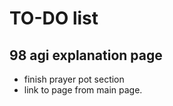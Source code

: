 # TO-DO list

## 98 agi explanation page

- finish prayer pot section
- link to page from main page.
